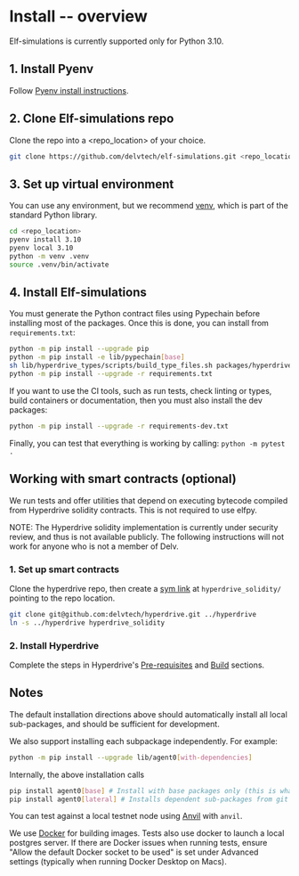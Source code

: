 # Install -- overview

Elf-simulations is currently supported only for Python 3.10.

## 1. Install Pyenv

Follow [Pyenv install instructions](https://github.com/pyenv/pyenv#installation).

## 2. Clone Elf-simulations repo

Clone the repo into a <repo_location> of your choice.

```bash
git clone https://github.com/delvtech/elf-simulations.git <repo_location>
```

## 3. Set up virtual environment

You can use any environment, but we recommend [venv](https://docs.python.org/3/library/venv.html), which is part of the standard Python library.

```bash
cd <repo_location>
pyenv install 3.10
pyenv local 3.10
python -m venv .venv
source .venv/bin/activate
```

## 4. Install Elf-simulations

You must generate the Python contract files using Pypechain before installing most of the packages.
Once this is done, you can install from `requirements.txt`:

```bash
python -m pip install --upgrade pip
python -m pip install -e lib/pypechain[base]
sh lib/hyperdrive_types/scripts/build_type_files.sh packages/hyperdrive/src/abis/
python -m pip install --upgrade -r requirements.txt
```

If you want to use the CI tools, such as run tests, check linting or types, build containers or documentation, then you must also install the dev packages:

```bash
python -m pip install --upgrade -r requirements-dev.txt
```

Finally, you can test that everything is working by calling: `python -m pytest .`

## Working with smart contracts (optional)

We run tests and offer utilities that depend on executing bytecode compiled from Hyperdrive solidity contracts. This is not required to use elfpy.

NOTE: The Hyperdrive solidity implementation is currently under security review, and thus is not available publicly.
The following instructions will not work for anyone who is not a member of Delv.

### 1. Set up smart contracts

Clone the hyperdrive repo, then create a [sym link](https://en.wikipedia.org/wiki/Symbolic_link#POSIX_and_Unix-like_operating_systems) at `hyperdrive_solidity/` pointing to the repo location.

```bash
git clone git@github.com:delvtech/hyperdrive.git ../hyperdrive
ln -s ../hyperdrive hyperdrive_solidity
```

### 2. Install Hyperdrive

Complete the steps in Hyperdrive's [Pre-requisites](https://github.com/delvtech/hyperdrive#pre-requisites) and [Build](https://github.com/delvtech/hyperdrive#build) sections.

## Notes

The default installation directions above should automatically install all local sub-packages, and should be sufficient for development.

We also support installing each subpackage independently. For example:

```bash
python -m pip install --upgrade lib/agent0[with-dependencies]
```

Internally, the above installation calls

```bash
pip install agent0[base] # Install with base packages only (this is what's called in requirements.txt)
pip install agent0[lateral] # Installs dependent sub-packages from git (e.g., ethpy)
```

You can test against a local testnet node using [Anvil](<[url](https://book.getfoundry.sh/reference/anvil/)>) with `anvil`.

We use [Docker](docs.docker.com/get-docker) for building images. Tests also use docker to launch a local postgres server.
If there are Docker issues when running tests, ensure "Allow the default Docker socket to be used" is set under Advanced settings (typically when running
Docker Desktop on Macs).

